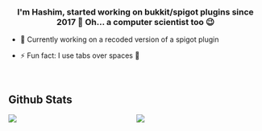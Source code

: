 ### <div align="center">I'm Hashim, started working on bukkit/spigot plugins since 2017 🚀 Oh... a computer scientist too 😉</div>  
  

- 🌱 Currently working on a recoded version of a spigot plugin  
  

- ⚡ Fun fact: I use tabs over spaces 💪  
  

<br/>  


## Github Stats  
<img src="https://github-readme-stats.vercel.app/api/top-langs/?username=LuckyLuckiest&hide_border=true&layout=compact" align="left" />  

<div align="center"><img src="https://github-readme-stats.vercel.app/api?username=LuckyLuckiest&show_icons=true&count_private=true&hide_border=true" align="center" /></div>
<br />

<!--
----
<div align="center">Generated using <a href="https://profilinator.rishav.dev/" target="_blank">Github Profilinator</a></div>
-->
